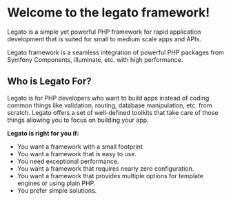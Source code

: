 # Welcome to the legato framework!

Legato is a simple yet powerful PHP framework for rapid application development that is suited for small to medium scale apps and APIs.

Legato framework is a seamless integration of powerful PHP packages from Symfony Components, illuminate, etc. with high performance.

## Who is Legato For?

Legato is for PHP developers who want to build apps instead of 
coding common things like validation, routing, database 
manipulation, etc. from scratch. Legato offers a set of 
well-defined toolkits that take care of those things allowing 
you to focus on building your app.

**Legato is right for you if:**

* You want a framework with a small footprint
* You want a framework that is easy to use.
* You need exceptional performance.
* You want a framework that requires nearly zero configuration.
* You want a framework that provides multiple options for template engines or using plain PHP.
* You prefer simple solutions.